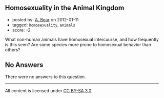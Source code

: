 ## Homosexuality in the Animal Kingdom

- posted by: [A. Bear](https://stackexchange.com/users/-1/25-a-bear) on 2012-01-11
- tagged: `homosexuality`, `animals`
- score: -2

What non-human animals have homosexual intercourse, and how frequently is this seen? Are some species more prone to homosexual behavior than others?

## No Answers

There were no answers to this question.


---

All content is licensed under [CC BY-SA 3.0](https://creativecommons.org/licenses/by-sa/3.0/).
